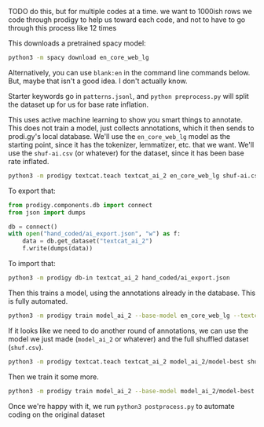 TODO do this, but for multiple codes at a time. we want to 1000ish rows we code through prodigy to help us toward each code, and not to have to go through this process like 12 times

This downloads a pretrained spacy model:

```sh
python3 -m spacy download en_core_web_lg
```

Alternatively, you can use `blank:en` in the command line commands below. But, maybe that isn't a good idea. I don't actually know.

Starter keywords go in `patterns.jsonl`, and `python preprocess.py` will split the dataset up for us for base rate inflation.

This uses active machine learning to show you smart things to annotate. This does not train a model, just collects annotations, which it then sends to prodi.gy's local database. We'll use the `en_core_web_lg` model as the starting point, since it has the tokenizer, lemmatizer, etc. that we want. We'll use the `shuf-ai.csv` (or whatever) for the dataset, since it has been base rate inflated.

```sh
python3 -m prodigy textcat.teach textcat_ai_2 en_core_web_lg shuf-ai.csv --label AI --patterns patterns.jsonl
```

To export that:

```py
from prodigy.components.db import connect
from json import dumps

db = connect()
with open("hand_coded/ai_export.json", "w") as f:
    data = db.get_dataset("textcat_ai_2")
    f.write(dumps(data))
```

To import that:

```sh
python3 -m prodigy db-in textcat_ai_2 hand_coded/ai_export.json
```

Then this trains a model, using the annotations already in the database. This is fully automated.

```sh
python3 -m prodigy train model_ai_2 --base-model en_core_web_lg --textcat-multilabel textcat_ai_2
```

If it looks like we need to do another round of annotations, we can use the model we just made (`model_ai_2` or whatever) and the full shuffled dataset (`shuf.csv`).

```sh
python3 -m prodigy textcat.teach textcat_ai_2 model_ai_2/model-best shuf.csv --label AI --patterns patterns.jsonl
```

Then we train it some more.

```sh
python3 -m prodigy train model_ai_2 --base-model model_ai_2/model-best --textcat-multilabel textcat_ai_2
```

Once we're happy with it, we run `python3 postprocess.py` to automate coding on the original dataset